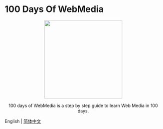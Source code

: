 # 100 Days Of WebMedia

<div align="center">
  <img src="https://user-images.githubusercontent.com/4392234/105185181-309a9f00-5b6b-11eb-9674-fefdfcb4bcec.png" width="250px">
</div>

<p align="center">
  100 days of WebMedia is a step by step guide to learn Web Media in 100 days.
</p>

English | [简体中文](./README.md)
